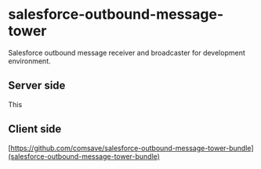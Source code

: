 # salesforce-outbound-message-tower
Salesforce outbound message receiver and broadcaster for development environment. 
## Server side
This 
## Client side
[https://github.com/comsave/salesforce-outbound-message-tower-bundle](salesforce-outbound-message-tower-bundle)
